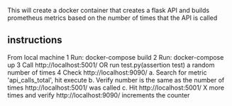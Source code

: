 This will create a docker container that creates a flask API and builds prometheus metrics based on the number of times that the API is called

## instructions 

From local machine
1 Run: docker-compose build
2 Run: docker-compose up 
3 Call http://localhost:5001/ OR run test.py(assertion test) a random number of times
4 Check http://localhost:9090/
    a. Search for metric 'api_calls_total', hit execute
    b. Verify number is the same as the number of times http://localhost:5001/  was called
    c. Hit http://localhost:5001/  X more times and verify http://localhost:9090/ increments the counter
